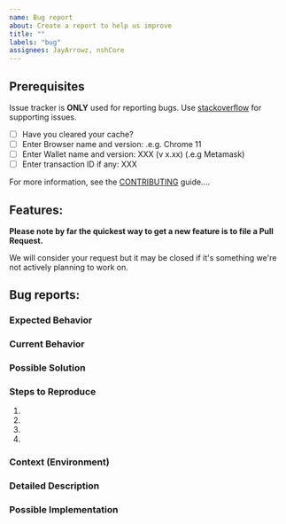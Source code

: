 ```yaml
---
name: Bug report
about: Create a report to help us improve
title: ""
labels: "bug"
assignees: JayArrowz, nshCore
---
```


## Prerequisites

Issue tracker is **ONLY** used for reporting bugs. Use [stackoverflow](https://stackoverflow.com) for supporting issues.

- [ ] Have you cleared your cache?
- [ ] Enter Browser name and version: .e.g. Chrome 11
- [ ] Enter Wallet name and version: XXX (v x.xx) (.e.g Metamask)
- [ ] Enter transaction ID if any: XXX

For more information, see the [CONTRIBUTING](https://github.com/atlascity/Community/blob/master/CONTRIBUTING.md) guide....

## Features:

**Please note by far the quickest way to get a new feature is to file a Pull Request.**

We will consider your request but it may be closed if it's something we're not actively planning to work on.

<!--- Provide a general summary of the issue in the Title above -->

## Bug reports:

### Expected Behavior

<!--- Tell us what should happen -->

### Current Behavior

<!--- Tell us what happens instead of the expected behavior -->

### Possible Solution

<!--- Not obligatory, but suggest a fix/reason for the bug, -->

### Steps to Reproduce
<!--- Provide a link to a live example, or an unambiguous set of steps to -->
<!--- reproduce this bug. Include code to reproduce, if relevant -->

1.
2.
3.
4.

### Context (Environment)

<!--- How has this issue affected you? What are you trying to accomplish? -->
<!--- Please describe the hardware you are running the solution on (for example chrome 11.0 on windows 11). -->
<!--- Providing context helps us come up with a solution that is most useful in the real world -->

<!--- Provide a general summary of the issue in the Title above -->

### Detailed Description

<!--- Provide a detailed description of the change or addition you are proposing -->

### Possible Implementation

<!--- Not obligatory, but suggest an idea for implementing addition or change -->
